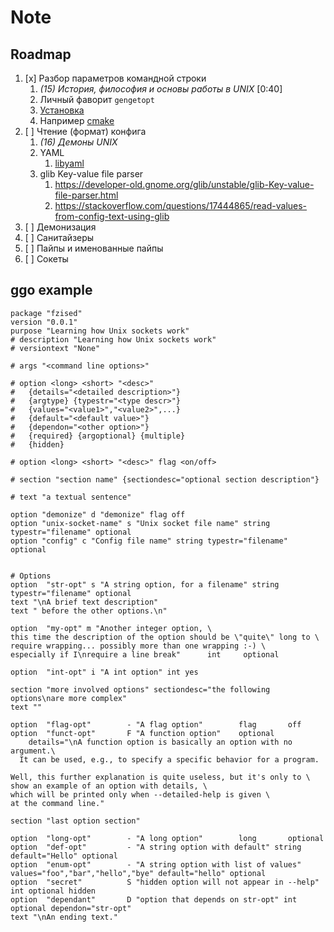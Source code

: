 # Note


## Roadmap

1. [x] Разбор параметров командной строки
   1. *(15) История, философия и основы работы в UNIX* [0:40]
   2. Личный фаворит `gengetopt`
   3. [Установка](https://www.gnu.org/software/gengetopt/gengetopt.html)
   4. Например [cmake](https://github.com/SimonRit/RTK/blob/master/cmake/FindGengetopt.cmake)
2. [ ] Чтение (формат) конфига
   1. *(16) Демоны UNIX*
   2. YAML
      1. [libyaml](https://github.com/yaml/libyaml)
   3. glib Key-value file parser
      1. https://developer-old.gnome.org/glib/unstable/glib-Key-value-file-parser.html
      2. https://stackoverflow.com/questions/17444865/read-values-from-config-text-using-glib
3. [ ] Демонизация
4. [ ] Санитайзеры
5. [ ] Пайпы и именованные пайпы
6. [ ] Сокеты



## ggo example

```
package "fzised"
version "0.0.1"
purpose "Learning how Unix sockets work"
# description "Learning how Unix sockets work"
# versiontext "None"

# args "<command line options>"

# option <long> <short> "<desc>"
# 	{details="<detailed description>"}
# 	{argtype} {typestr="<type descr>"}
# 	{values="<value1>","<value2>",...}
# 	{default="<default value>"}
#	{dependon="<other option>"}
#	{required} {argoptional} {multiple}
#	{hidden}

# option <long> <short> "<desc>" flag <on/off>

# section "section name" {sectiondesc="optional section description"}

# text "a textual sentence"

option "demonize" d "demonize" flag off
option "unix-socket-name" s "Unix socket file name" string typestr="filename" optional
option "config" c "Config file name" string typestr="filename" optional


# Options
option  "str-opt" s "A string option, for a filename" string typestr="filename" optional
text "\nA brief text description"
text " before the other options.\n"

option  "my-opt" m "Another integer option, \
this time the description of the option should be \"quite\" long to \
require wrapping... possibly more than one wrapping :-) \
especially if I\nrequire a line break"      int     optional

option  "int-opt" i "A int option" int yes

section "more involved options" sectiondesc="the following options\nare more complex"
text ""

option  "flag-opt"        - "A flag option"        flag       off
option  "funct-opt"       F "A function option"    optional 
    details="\nA function option is basically an option with no argument.\
  It can be used, e.g., to specify a specific behavior for a program.

Well, this further explanation is quite useless, but it's only to \
show an example of an option with details, \
which will be printed only when --detailed-help is given \
at the command line."

section "last option section"

option  "long-opt"        - "A long option"        long       optional
option  "def-opt"         - "A string option with default" string default="Hello" optional
option  "enum-opt"        - "A string option with list of values" values="foo","bar","hello","bye" default="hello" optional
option  "secret"          S "hidden option will not appear in --help" int optional hidden
option  "dependant"       D "option that depends on str-opt" int optional dependon="str-opt"
text "\nAn ending text."
```